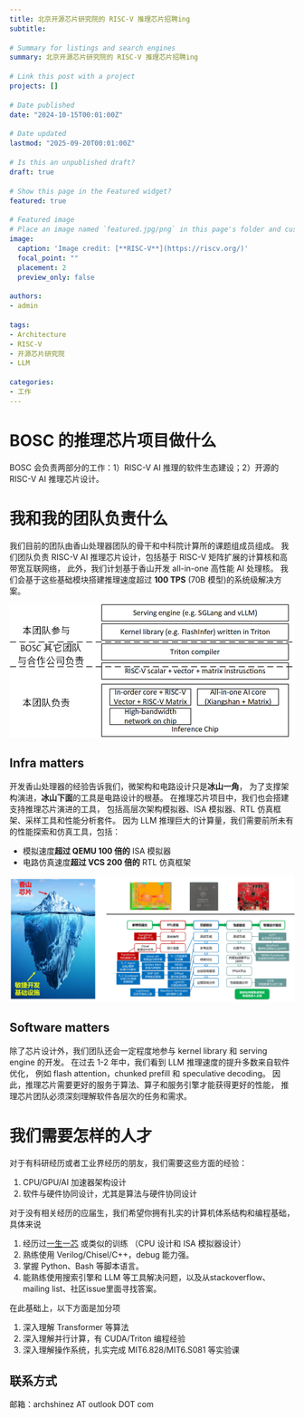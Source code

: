 ```yaml
---
title: 北京开源芯片研究院的 RISC-V 推理芯片招聘ing
subtitle: 

# Summary for listings and search engines
summary: 北京开源芯片研究院的 RISC-V 推理芯片招聘ing

# Link this post with a project
projects: []

# Date published
date: "2024-10-15T00:01:00Z"

# Date updated
lastmod: "2025-09-20T00:01:00Z"

# Is this an unpublished draft?
draft: true

# Show this page in the Featured widget?
featured: true

# Featured image
# Place an image named `featured.jpg/png` in this page's folder and customize its options here.
image:
  caption: 'Image credit: [**RISC-V**](https://riscv.org/)'
  focal_point: ""
  placement: 2
  preview_only: false

authors:
- admin

tags:
- Architecture
- RISC-V
- 开源芯片研究院
- LLM

categories:
- 工作
---
```


# BOSC 的推理芯片项目做什么

BOSC 会负责两部分的工作：1）RISC-V AI 推理的软件生态建设；2）开源的 RISC-V AI 推理芯片设计。

# 我和我的团队负责什么

我们目前的团队由香山处理器团队的骨干和中科院计算所的课题组成员组成。
我们团队负责 RISC-V AI 推理芯片设计，包括基于 RISC-V 矩阵扩展的计算核和高带宽互联网络，
此外，我们计划基于香山开发 all-in-one 高性能 AI 处理核。
我们会基于这些基础模块搭建推理速度超过 **100 TPS** (70B 模型)的系统级解决方案。

<!-- include ai-stack.jgp -->
![RISC-V sw/hw Stack for inference](ai-stack.jpg)

## Infra matters

开发香山处理器的经验告诉我们，微架构和电路设计只是**冰山一角**，
为了支撑架构演进，**冰山下面**的工具是电路设计的根基。
在推理芯片项目中，我们也会搭建支持推理芯片演进的工具，
包括高层次架构模拟器、ISA 模拟器、RTL 仿真框架、采样工具和性能分析套件。
因为 LLM 推理巨大的计算量，我们需要前所未有的性能探索和仿真工具，包括：
- 模拟速度**超过 QEMU 100 倍的** ISA 模拟器
- 电路仿真速度**超过 VCS 200 倍的** RTL 仿真框架

![Iceberg of XS](iceberg.png)

<!-- fig: 冰山 -->

## Software matters

除了芯片设计外，我们团队还会一定程度地参与 kernel library 和 serving engine 的开发。
在过去 1-2 年中，我们看到 LLM 推理速度的提升多数来自软件优化，
例如 flash attention，chunked prefill 和 speculative decoding。
因此，推理芯片需要更好的服务于算法、算子和服务引擎才能获得更好的性能，
推理芯片团队必须深刻理解软件各层次的任务和需求。


# 我们需要怎样的人才

对于有科研经历或者工业界经历的朋友，我们需要这些方面的经验：

1) CPU/GPU/AI 加速器架构设计
2) 软件与硬件协同设计，尤其是算法与硬件协同设计

对于没有相关经历的应届生，我们希望你拥有扎实的计算机体系结构和编程基础，具体来说

1) 经历过[一生一芯](https://ysyx.oscc.cc/) 或类似的训练 （CPU 设计和 ISA 模拟器设计）
2) 熟练使用 Verilog/Chisel/C++，debug 能力强。
3) 掌握 Python、Bash 等脚本语言。
4) 能熟练使用搜索引擎和 LLM 等工具解决问题，以及从stackoverflow、mailing list、社区issue里面寻找答案。

在此基础上，以下方面是加分项

1) 深入理解 Transformer 等算法
3) 深入理解并行计算，有 CUDA/Triton 编程经验
3) 深入理解操作系统，扎实完成 MIT6.828/MIT6.S081 等实验课

## 联系方式
邮箱：archshinez AT outlook DOT com